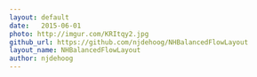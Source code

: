 ```yaml
---
layout: default
date:   2015-06-01
photo: http://imgur.com/KRItqy2.jpg
github_url: https://github.com/njdehoog/NHBalancedFlowLayout
layout_name: NHBalancedFlowLayout
author: njdehoog
---
```

